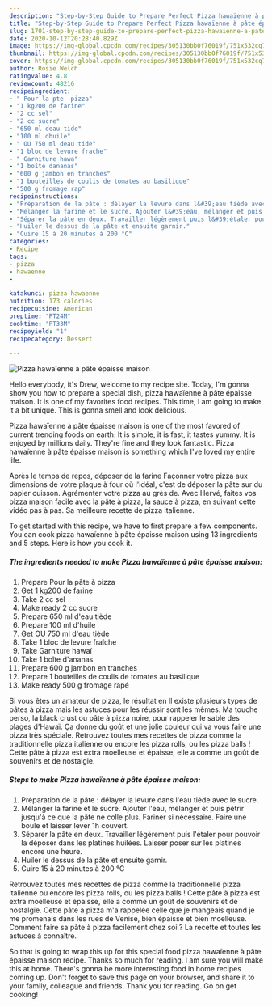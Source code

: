 ```yaml
---
description: "Step-by-Step Guide to Prepare Perfect Pizza hawaïenne à pâte épaisse maison"
title: "Step-by-Step Guide to Prepare Perfect Pizza hawaïenne à pâte épaisse maison"
slug: 1701-step-by-step-guide-to-prepare-perfect-pizza-hawaienne-a-pate-epaisse-maison
date: 2020-10-12T20:28:40.829Z
image: https://img-global.cpcdn.com/recipes/305130bb0f76019f/751x532cq70/pizza-hawaienne-a-pate-epaisse-maison-photo-principale-de-la-recette.jpg
thumbnail: https://img-global.cpcdn.com/recipes/305130bb0f76019f/751x532cq70/pizza-hawaienne-a-pate-epaisse-maison-photo-principale-de-la-recette.jpg
cover: https://img-global.cpcdn.com/recipes/305130bb0f76019f/751x532cq70/pizza-hawaienne-a-pate-epaisse-maison-photo-principale-de-la-recette.jpg
author: Rosie Welch
ratingvalue: 4.8
reviewcount: 48216
recipeingredient:
- " Pour la pte  pizza"
- "1 kg200 de farine"
- "2 cc sel"
- "2 cc sucre"
- "650 ml deau tide"
- "100 ml dhuile"
- " OU 750 ml deau tide"
- "1 bloc de levure frache"
- " Garniture hawa"
- "1 boîte dananas"
- "600 g jambon en tranches"
- "1 bouteilles de coulis de tomates au basilique"
- "500 g fromage rap"
recipeinstructions:
- "Préparation de la pâte : délayer la levure dans l&#39;eau tiède avec le sucre."
- "Mélanger la farine et le sucre. Ajouter l&#39;eau, mélanger et puis pétrir jusqu&#39;à ce que la pâte ne colle plus. Fariner si nécessaire. Faire une boule et laisser lever 1h couvert."
- "Séparer la pâte en deux. Travailler légèrement puis l&#39;étaler pour pouvoir la déposer dans les platines huilées. Laisser poser sur les platines encore une heure."
- "Huiler le dessus de la pâte et ensuite garnir."
- "Cuire 15 à 20 minutes à 200 °C"
categories:
- Recipe
tags:
- pizza
- hawaenne
- 

katakunci: pizza hawaenne  
nutrition: 173 calories
recipecuisine: American
preptime: "PT24M"
cooktime: "PT33M"
recipeyield: "1"
recipecategory: Dessert

---
```



![Pizza hawaïenne à pâte épaisse maison](https://img-global.cpcdn.com/recipes/305130bb0f76019f/751x532cq70/pizza-hawaienne-a-pate-epaisse-maison-photo-principale-de-la-recette.jpg)

Hello everybody, it's Drew, welcome to my recipe site. Today, I'm gonna show you how to prepare a special dish, pizza hawaïenne à pâte épaisse maison. It is one of my favorites food recipes. This time, I am going to make it a bit unique. This is gonna smell and look delicious.

Pizza hawaïenne à pâte épaisse maison is one of the most favored of current trending foods on earth. It is simple, it is fast, it tastes yummy. It is enjoyed by millions daily. They're fine and they look fantastic. Pizza hawaïenne à pâte épaisse maison is something which I've loved my entire life.

Après le temps de repos, déposer de la farine Façonner votre pizza aux dimensions de votre plaque à four où l&#39;idéal, c&#39;est de déposer la pâte sur du papier cuisson. Agrémenter votre pizza au grès de. Avec Hervé, faites vos pizza maison facile avec la pâte à pizza, la sauce à pizza, en suivant cette vidéo pas à pas. Sa meilleure recette de pizza italienne.


To get started with this recipe, we have to first prepare a few components. You can cook pizza hawaïenne à pâte épaisse maison using 13 ingredients and 5 steps. Here is how you cook it.

<!--inarticleads1-->

##### The ingredients needed to make Pizza hawaïenne à pâte épaisse maison:

1. Prepare  Pour la pâte à pizza
1. Get 1 kg200 de farine
1. Take 2 cc sel
1. Make ready 2 cc sucre
1. Prepare 650 ml d&#39;eau tiède
1. Prepare 100 ml d&#39;huile
1. Get  OU 750 ml d&#39;eau tiède
1. Take 1 bloc de levure fraîche
1. Take  Garniture hawaï
1. Take 1 boîte d&#39;ananas
1. Prepare 600 g jambon en tranches
1. Prepare 1 bouteilles de coulis de tomates au basilique
1. Make ready 500 g fromage rapé


Si vous êtes un amateur de pizza, le résultat en Il existe plusieurs types de pâtes à pizza mais les astuces pour les réussir sont les mêmes. Ma touche perso, la black crust ou pâte à pizza noire, pour rappeler le sable des plages d&#39;Hawaï. Ça donne du goût et une jolie couleur qui va vous faire une pizza très spéciale. Retrouvez toutes mes recettes de pizza comme la traditionnelle pizza italienne ou encore les pizza rolls, ou les pizza balls ! Cette pâte à pizza est extra moelleuse et épaisse, elle a comme un goût de souvenirs et de nostalgie. 

<!--inarticleads2-->

##### Steps to make Pizza hawaïenne à pâte épaisse maison:

1. Préparation de la pâte : délayer la levure dans l&#39;eau tiède avec le sucre.
1. Mélanger la farine et le sucre. Ajouter l&#39;eau, mélanger et puis pétrir jusqu&#39;à ce que la pâte ne colle plus. Fariner si nécessaire. Faire une boule et laisser lever 1h couvert.
1. Séparer la pâte en deux. Travailler légèrement puis l&#39;étaler pour pouvoir la déposer dans les platines huilées. Laisser poser sur les platines encore une heure.
1. Huiler le dessus de la pâte et ensuite garnir.
1. Cuire 15 à 20 minutes à 200 °C


Retrouvez toutes mes recettes de pizza comme la traditionnelle pizza italienne ou encore les pizza rolls, ou les pizza balls ! Cette pâte à pizza est extra moelleuse et épaisse, elle a comme un goût de souvenirs et de nostalgie. Cette pâte à pizza m&#39;a rappelée celle que je mangeais quand je me promenais dans les rues de Venise, bien épaisse et bien moelleuse. Comment faire sa pâte à pizza facilement chez soi ? La recette et toutes les astuces à connaître. 

So that is going to wrap this up for this special food pizza hawaïenne à pâte épaisse maison recipe. Thanks so much for reading. I am sure you will make this at home. There's gonna be more interesting food in home recipes coming up. Don't forget to save this page on your browser, and share it to your family, colleague and friends. Thank you for reading. Go on get cooking!

